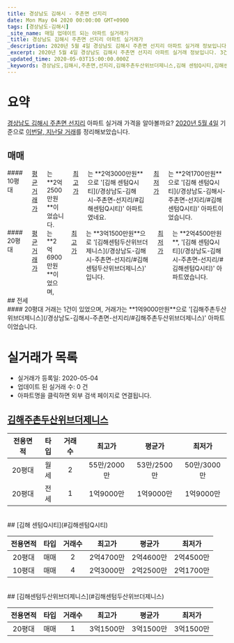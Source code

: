 ```yaml
---
title: 경상남도 김해시 - 주촌면 선지리
date: Mon May 04 2020 00:00:00 GMT+0900
tags: [경상남도-김해시]
_site_name: 매일 업데이트 되는 아파트 실거래가
_title: 경상남도 김해시 주촌면 선지리 아파트 실거래가
_description: 2020년 5월 4일 경상남도 김해시 주촌면 선지리 아파트 실거래 정보입니다. 3건 아파트 정보가 있습니다.
_excerpt: 2020년 5월 4일 경상남도 김해시 주촌면 선지리 아파트 실거래 정보입니다. 3건 아파트 정보가 있습니다.
_updated_time: 2020-05-03T15:00:00.000Z
_keywords: 경상남도,김해시,주촌면,선지리,김해주촌두산위브더제니스,김해 센텀Q시티,김해센텀두산위브더제니스
---
```





# 요약
<ins>경상남도 김해시 주촌면 선지리</ins> 아파트 실거래 가격을 알아볼까요? <ins>2020년 5월 4일</ins> 기준으로 <ins>이번달, 지난달 거래</ins>를 정리해보았습니다.

## 매매
<div class="container">
<div class="six columns" markdown="1">
#### 10평대
<ins>평균 거래가</ins>는 **2억2500만원**이었습니다. <ins>최고가</ins>는 **2억3000만원**으로 '[김해 센텀Q시티](/경상남도-김해시-주촌면-선지리/#김해센텀Q시티)' 아파트였네요. <ins>최저가</ins>는 **2억1700만원**으로 '[김해 센텀Q시티](/경상남도-김해시-주촌면-선지리/#김해센텀Q시티)' 아파트이었습니다.
</div>
<div class="six columns" markdown="1">
#### 20평대
<ins>평균 거래가</ins>는 **2억6900만원**이었으며, <ins>최고가</ins>는 **3억1500만원**으로 '[김해센텀두산위브더제니스](/경상남도-김해시-주촌면-선지리/#김해센텀두산위브더제니스)' 입니다. <ins>최저가</ins>는 **2억4500만원**, '[김해 센텀Q시티](/경상남도-김해시-주촌면-선지리/#김해센텀Q시티)' 아파트였습니다.
</div>
</div>
## 전세
<div class="container">
<div class="twelve columns" markdown="1">
#### 20평대
거래는 1건이 있었으며, 거래가는 **1억9000만원**으로 '[김해주촌두산위브더제니스](/경상남도-김해시-주촌면-선지리/#김해주촌두산위브더제니스)' 아파트이었습니다.
</div>
</div>



# 실거래가 목록
- 실거래가 등록일: 2020-05-04
- 업데이트 된 실거래 수: 0 건
- 아파트명을 클릭하면 외부 검색 페이지로 연결됩니다.

## [김해주촌두산위브더제니스](#김해주촌두산위브더제니스)

|전용면적|타입|거래수|최고가|평균가|최저가|
|:---:|:---:|:---:|:---:|:---:|:---:|
|20평대|<span class="deal-type-3">월세</span>|2|55만/2000만|53만/2500만|50만/3000만|
|20평대|<span class="deal-type-2">전세</span>|1|1억9000만|1억9000만|1억9000만|

<br/>
## [김해 센텀Q시티](#김해센텀Q시티)

|전용면적|타입|거래수|최고가|평균가|최저가|
|:---:|:---:|:---:|:---:|:---:|:---:|
|20평대|<span class="deal-type-1">매매</span>|2|2억4700만|2억4600만|2억4500만|
|10평대|<span class="deal-type-1">매매</span>|4|2억3000만|2억2500만|2억1700만|

<br/>
## [김해센텀두산위브더제니스](#김해센텀두산위브더제니스)

|전용면적|타입|거래수|최고가|평균가|최저가|
|:---:|:---:|:---:|:---:|:---:|:---:|
|20평대|<span class="deal-type-1">매매</span>|1|3억1500만|3억1500만|3억1500만|

<br/>



